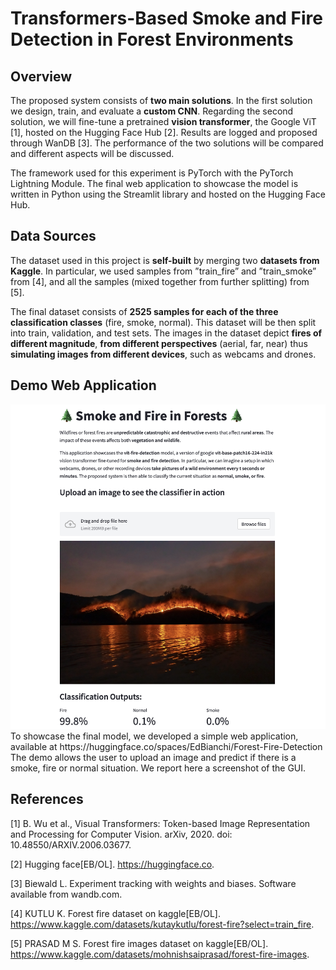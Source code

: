 # Transformers-Based Smoke and Fire Detection in Forest Environments

## Overview

The proposed system consists of **two main solutions**. In the first solution we design, train, and evaluate a **custom CNN**. Regarding the second solution, we will fine-tune a pretrained **vision transformer**, the Google ViT [1], hosted on the Hugging Face Hub [2]. Results are logged and proposed through WanDB [3]. The performance of the two solutions will be compared and different aspects will be discussed.

The framework used for this experiment is PyTorch with the PyTorch Lightning Module. The final web application to showcase the model is written in Python using the Streamlit library and hosted on the Hugging Face Hub.

## Data Sources

The dataset used in this project is **self-built** by merging two **datasets from Kaggle**. In particular, we used samples from ”train_fire” and ”train_smoke” from [4], and all the samples (mixed together from further splitting) from [5].

The final dataset consists of **2525 samples for each of the three classification classes** (fire, smoke, normal). This dataset will be then split into train, validation, and test sets. The images in the dataset depict **fires of different magnitude**, **from different perspectives** (aerial, far, near) thus **simulating images from different devices**, such as webcams and drones.

## Demo Web Application

<img src="./IMG/WebApp.png">
To showcase the final model, we developed a simple web application, available at https://huggingface.co/spaces/EdBianchi/Forest-Fire-Detection The demo allows the user to upload an image and predict if there is a smoke, fire or normal situation. We report here a screenshot of the GUI.

## References

[1] B. Wu et al., Visual Transformers: Token-based Image Representation and Processing for Computer Vision. arXiv, 2020. doi: 10.48550/ARXIV.2006.03677.

[2] Hugging face[EB/OL]. https://huggingface.co.

[3] Biewald L. Experiment tracking with weights and biases. Software available from wandb.com.

[4] KUTLU K. Forest fire dataset on kaggle[EB/OL]. https://www.kaggle.com/datasets/kutaykutlu/forest-fire?select=train_fire.

[5] PRASAD M S. Forest fire images dataset on kaggle[EB/OL]. https://www.kaggle.com/datasets/mohnishsaiprasad/forest-fire-images. 


